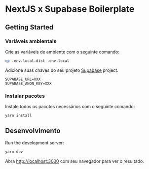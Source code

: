 # NextJS x Supabase Boilerplate

## Getting Started

### Variáveis ​​ambientais

Crie as variáveis de ambiente com o seguinte comando:
```bash
cp .env.local.dist .env.local
```

Adicione suas chaves do seu projeto [Supabase](https://app.supabase.io/) project.

```dotenv
SUPABASE_URL=XXX
SUPABASE_ANON_KEY=XXX
```

### Instalar pacotes

Instale todos os pacotes necessários com o seguinte comando:
```bash
yarn install
```

## Desenvolvimento
Run the development server:

```bash
yarn dev
```

Abra [http://localhost:3000](http://localhost:3000) com seu navegador para ver o resultado.
